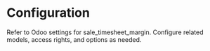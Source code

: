 # Configuration

Refer to Odoo settings for sale_timesheet_margin. Configure related models, access rights, and options as needed.
